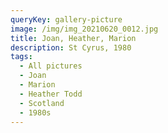 ```yaml
---
queryKey: gallery-picture
image: /img/img_20210620_0012.jpg
title: Joan, Heather, Marion
description: St Cyrus, 1980
tags:
  - All pictures
  - Joan
  - Marion
  - Heather Todd
  - Scotland
  - 1980s
---
```

